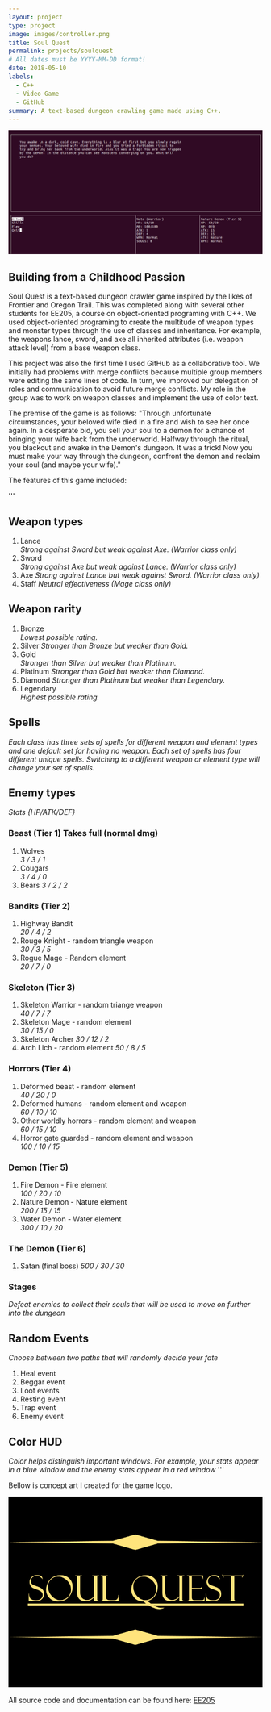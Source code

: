 ```yaml
---
layout: project
type: project
image: images/controller.png
title: Soul Quest
permalink: projects/soulquest
# All dates must be YYYY-MM-DD format!
date: 2018-05-10
labels:
  - C++
  - Video Game
  - GitHub
summary: A text-based dungeon crawling game made using C++.
---
```

<p align="center">
  <img class="ui large image" src="../images/soulquestin.png">
</p>

## Building from a Childhood Passion

Soul Quest is a text-based dungeon crawler game inspired by the likes of Frontier and Oregon Trail. This was completed along with several other students for EE205, a course on object-oriented programing with C++. We used object-oriented programing to create the multitude of weapon types and monster types through the use of classes and inheritance. For example, the weapons lance, sword, and axe all inherited attributes (i.e. weapon attack level) from a base weapon class.

This project was also the first time I used GitHub as a collaborative tool. We initially had problems with merge conflicts because multiple group members were editing the same lines of code. In turn, we improved our delegation of roles and communication to avoid future merge conflicts. My role in the group was to work on weapon classes and implement the use of color text.

The premise of the game is as follows: "Through unfortunate circumstances, your beloved wife died in a fire and wish to see her once again. In a desperate bid, you sell your soul to a demon for a chance of bringing your wife back from the underworld. Halfway through the ritual, you blackout and awake in the Demon's dungeon. It was a trick! Now you must make your way through the dungeon, confront the demon and reclaim your soul (and maybe your wife)."

The features of this game included:

'''
## Weapon types
  1. Lance  
    *Strong against Sword but weak against Axe. (Warrior class only)*
  2. Sword  
    *Strong against Axe but weak against Lance. (Warrior class only)*
  3. Axe 
    *Strong against Lance but weak against Sword. (Warrior class only)*
  4. Staff
    *Neutral effectiveness (Mage class only)*

## Weapon rarity
  1. Bronze  
    *Lowest possible rating.*
  2. Silver 
    *Stronger than Bronze but weaker than Gold.*
  3. Gold  
    *Stronger than Silver but weaker than Platinum.*
  4. Platinum 
    *Stronger than Gold but weaker than Diamond.*
  5. Diamond
    *Stronger than Platinum but weaker than Legendary.*
  6. Legendary  
    *Highest possible rating.*

## Spells
  *Each class has three sets of spells for different weapon and element types
   and one default set for having no weapon.  Each set of spells has four different
   unique spells. Switching to a different weapon or element type will change your set
   of spells.*

## Enemy types
  *Stats {HP/ATK/DEF}*

### Beast (Tier 1) Takes full (normal dmg)  
  1. Wolves  
	*3 / 3 / 1*
  2. Cougars  
    	*3 / 4 / 0*
 3. Bears 
	*3 / 2 / 2*

### Bandits (Tier 2)  
  1. Highway Bandit  
		*20 / 4 / 2*
  2. Rouge Knight - random triangle weapon  
		*30 / 3 / 5*
  3. Rogue Mage - Random element  
		*20 / 7 / 0*

### Skeleton (Tier 3)  
  1. Skeleton Warrior - random triange weapon  
		*40 / 7 / 7*
  2. Skeleton Mage - random element  
		*30 / 15 / 0*
  3. Skeleton Archer
    		*30 / 12 / 2*
  4. Arch Lich - random element 
		*50 / 8 / 5*

### Horrors (Tier 4)  
  1. Deformed beast - random element  
		*40 / 20 / 0*
  2. Deformed humans - random element and weapon  
		*60 / 10 / 10*
  3. Other worldly horrors - random element and weapon  
		*60 / 15 / 10*
  4. Horror gate guarded - random element and weapon  
		*100 / 10 / 15*

### Demon (Tier 5)
  1. Fire Demon - Fire element  
    *100 / 20 / 10*  
  2. Nature Demon - Nature element  
    *200 / 15 / 15*  
  3. Water Demon - Water element  
    *300 / 10 / 20*  

### The Demon (Tier 6)
  1. Satan (final boss) 
    *500 / 30 / 30*  

### Stages
  *Defeat enemies to collect their souls that will be used to move on further
  into the dungeon*

## Random Events
*Choose between two paths that will randomly decide your fate*
  1. Heal event
  2. Beggar event
  3. Loot events
  4. Resting event
  5. Trap event
  6. Enemy event

## Color HUD
  *Color helps distinguish important windows. For example, your stats appear
  in a blue window and the enemy stats appear in a red window*
'''

Bellow is concept art I created for the game logo.

<img class="ui image" src="../images/soulquest.png">
 
All source code and documentation can be found here: <a href="https://github.com/chriswon98/EE205/tree/master/Final/project"><i class="large github icon"></i>EE205</a>